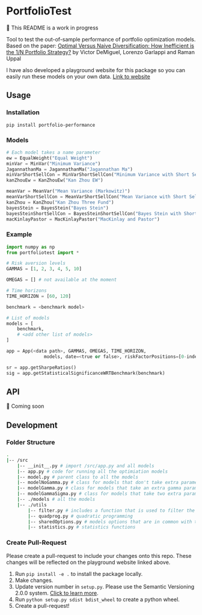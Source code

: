 # PortfolioTest

:construction:  This README is a work in progress

Tool to  test the out-of-sample performance of portfolio optimization models. Based on the paper: [Optimal Versus Naive Diversification:
How Inefficient is the 1/N Portfolio Strategy?](http://faculty.london.edu/avmiguel/DeMiguel-Garlappi-Uppal-RFS.pdf) by Victor DeMiguel, Lorenzo Garlappi and Raman Uppal

I have also developed a playground website for this package so you can easily run these models on your own data. [Link to website](https://sidnand.github.io/Portfolio-Optimization-Interface/)

## Usage

### Installation

`pip install portfolio-performance`

### Models

```python
# Each model takes a name parameter
ew = EqualWeight("Equal Weight")
minVar = MinVar("Minimum Variance")
JagannathanMa = JagannathanMa("Jagannathan Ma")
minVarShortSellCon = MinVarShortSellCon("Minimum Variance with Short Sell Constrains")
kanZhouEw = KanZhouEw("Kan Zhou EW")

meanVar = MeanVar("Mean Variance (Markowitz)")
meanVarShortSellCon = MeanVarShortSellCon("Mean Variance with Short Sell Constrains")
kanZhou = KanZhou("Kan Zhou Three Fund")
bayesStein = BayesStein("Bayes Stein")
bayesSteinShortSellCon = BayesSteinShortSellCon("Bayes Stein with Short Sell Constrains")
macKinlayPastor = MacKinlayPastor("MacKinlay and Pastor")
```

### Example

```python
import numpy as np
from portfoliotest import *

# Risk aversion levels
GAMMAS = [1, 2, 3, 4, 5, 10]

OMEGAS = [] # not available at the moment

# Time horizons
TIME_HORIZON = [60, 120]

benchmark = <benchmark model>

# List of models
models = [
    benchmark,
    # <add other list of models>
]

app = App(<data path>, GAMMAS, OMEGAS, TIME_HORIZON,
              models, date=<true or false>, riskFactorPositions=[0-indexed positions for risk factor column], riskFreePosition=<0-indexed, risk free asset column>)

sr = app.getSharpeRatios()
sig = app.getStatisticalSignificanceWRTBenchmark(benchmark)
```

## API

:construction: Coming soon

## Development

### Folder Structure

```bash
.
|-- /src
    |-- __init__.py # import /src/app.py and all models
    |-- app.py # code for running all the optimiation models
    |-- model.py # parent class to all the models
    |-- modelNoGamma.py # class for models that don't take extra parameters
    |-- modelGamma.py # class for models that take an extra gamma parameter; gamma is a list of constants for the investors risk-aversion level
    |-- modelGammaSigma.py # class for models that take two extra parameters, gamma and omega. Not being used currently
    |-- ./models # all the models
    |-- ./utils
        |-- filter.py # includes a function that is used to filter the parameters passed to a function
        |-- quadprog.py # quadratic programming
        |-- sharedOptions.py # models options that are in common with >2 models
        |-- statistics.py # statistics functions

```

### Create Pull-Request

Please create a pull-request to include your changes onto this repo. These changes will be reflected on the playground website linked above.

1. Run ``pip install -e .`` to install the package locally.
2. Make changes.
3. Update version number in ``setup.py``. Please use the Semantic Versioning 2.0.0 system. [Click to learn more](https://semver.org/).
4. Run ``python setup.py sdist bdist_wheel`` to create a python wheel.
5. Create a pull-request!
